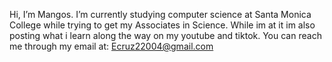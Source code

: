  Hi, I’m Mangos.
 I’m currently studying computer science at Santa Monica College while trying to get my Associates in Science. While im at it
 im also posting what i learn along the way on my youtube and tiktok.
 You can reach me through my email at:
 Ecruz22004@gmail.com

<!---
Ecruz22004/Ecruz22004 is a ✨ special ✨ repository because its `README.md` (this file) appears on your GitHub profile.
You can click the Preview link to take a look at your changes.
--->
